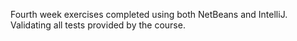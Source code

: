 Fourth week exercises completed using both NetBeans and IntelliJ. Validating all tests provided by the course.
